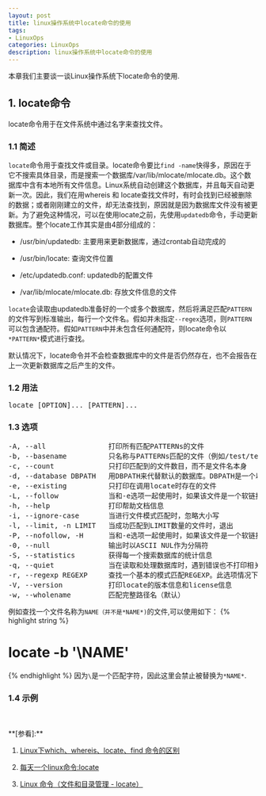```yaml
---
layout: post
title: linux操作系统中locate命令的使用
tags:
- LinuxOps
categories: LinuxOps
description: linux操作系统中locate命令的使用
---
```


本章我们主要谈一谈Linux操作系统下locate命令的使用.



<!-- more -->


## 1. locate命令

locate命令用于在文件系统中通过名字来查找文件。

### 1.1 简述

```locate```命令用于查找文件或目录。locate命令要比```find -name```快得多，原因在于它不搜索具体目录，而是搜索一个数据库/var/lib/mlocate/mlocate.db。这个数据库中含有本地所有文件信息。Linux系统自动创建这个数据库，并且每天自动更新一次。因此，我们在用whereis 和 locate查找文件时，有时会找到已经被删除的数据；或者刚刚建立的文件，却无法查找到，原因就是因为数据库文件没有被更新。为了避免这种情况，可以在使用locate之前，先使用```updatedb```命令，手动更新数据库。整个locate工作其实是由4部分组成的：

* /usr/bin/updatedb: 主要用来更新数据库，通过crontab自动完成的

* /usr/bin/locate: 查询文件位置

* /etc/updatedb.conf: updatedb的配置文件

* /var/lib/mlocate/mlocate.db: 存放文件信息的文件

 
```locate```会读取由updatedb准备好的一个或多个数据库，然后将满足匹配```PATTERN```的文件写到标准输出，每行一个文件名。假如并未指定```--regex```选项，则```PATTERN```可以包含通配符。假如```PATTERN```中并未包含任何通配符，则locate命令以```*PATTERN*```模式进行查找。

默认情况下，locate命令并不会检查数据库中的文件是否仍然存在，也不会报告在上一次更新数据库之后产生的文件。

### 1.2 用法
<pre>
locate [OPTION]... [PATTERN]...
</pre>

### 1.3 选项
<pre>
-A, --all               打印所有匹配PATTERNs的文件
-b, --basename          只名称与PATTERNs匹配的文件（例如/test/test.txt，则basename为test.txt)
-c, --count             只打印匹配到的文件数目，而不是文件名本身
-d, --database DBPATH   用DBPATH来代替默认的数据库。DBPATH是一个以：（冒号）分割的数据库名称列表
-e, --existing          只打印在调用locate时存在的文件
-L, --follow            当和-e选项一起使用时，如果该文件是一个软链接文件，则会获取到该软链接对应的实际文件（此为locate命令默认行文）。
-h, --help              打印帮助文档信息
-i, --ignore-case       当进行文件模式匹配时，忽略大小写
-l, --limit, -n LIMIT   当成功匹配到LIMIT数量的文件时，退出
-P, --nofollow, -H      当和-e选项一起使用时，如果该文件是一个软链接文件，此时不跟随链接的实际文件
-0, --null              输出时以ASCII NUL作为分隔符
-S, --statistics        获得每一个搜索数据库的统计信息
-q, --quiet             当在读取和处理数据库时，遇到错误也不打印相关信息
-r, --regexp REGEXP     查找一个基本的模式匹配REGEXP。此选项情况下，不能出现PATTERNs
-V, --version           打印locate的版本信息和license信息
-w, --wholename         匹配完整路径名（默认）
</pre>
例如查找一个文件名称为```NAME（并不是*NAME*)```的文件,可以使用如下：
{% highlight string %}
# locate -b '\NAME'
{% endhighlight %}
因为```\```是一个匹配字符，因此这里会禁止被替换为```*NAME*```.

### 1.4 示例





<br />
<br />
**[参看]:**

1. [Linux下which、whereis、locate、find 命令的区别](http://blog.chinaunix.net/uid-20554039-id-3035417.html)

2. [每天一个linux命令:locate](https://www.cnblogs.com/xqzt/p/5426666.html)

3. [Linux 命令（文件和目录管理 - locate）](http://blog.csdn.net/liang19890820/article/details/53285624)
<br />
<br />
<br />





